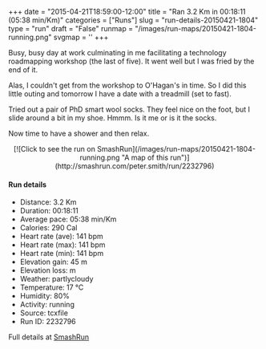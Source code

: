 +++
date = "2015-04-21T18:59:00-12:00"
title = "Ran 3.2 Km in 00:18:11 (05:38 min/Km)"
categories = ["Runs"]
slug = "run-details-20150421-1804"
type = "run"
draft = "False"
runmap = "/images/run-maps/20150421-1804-running.png"
svgmap = '<polyline points="0 54, 7 45, 21 48, 37 27, 38 28, 64 44, 69 46, 87 48, 93 56, 100 74, 91 50, 83 46, 80 46, 65 44, 63 43, 35 27, 22 48, 8 45, 1 53">'
+++

Busy, busy day at work culminating in me facilitating a technology roadmapping workshop (the last of five). It went well but I was fried by the end of it. 

Alas, I couldn't get from the workshop to O'Hagan's in time. So I did this little outing and tomorrow I have a date with a treadmill (set to fast). 

Tried out a pair of PhD smart wool socks. They feel nice on the foot, but I slide around a bit in my shoe. Hmmm. Is it me or is it the socks. 

Now time to have a shower and then relax. 



<!--more-->

<center>
[![Click to see the run on SmashRun](/images/run-maps/20150421-1804-running.png "A map of this run")](http://smashrun.com/peter.smith/run/2232796)
</center>

#### Run details

* Distance: 3.2 Km
* Duration: 00:18:11
* Average pace: 05:38 min/Km
* Calories: 290 Cal
* Heart rate (ave): 141 bpm
* Heart rate (max): 141 bpm
* Heart rate (min): 141 bpm
* Elevation gain: 45 m
* Elevation loss:  m
* Weather: partlycloudy
* Temperature: 17 &deg;C
* Humidity: 80%
* Activity: running
* Source: tcxfile
* Run ID: 2232796

Full details at [SmashRun](http://smashrun.com/peter.smith/run/2232796)